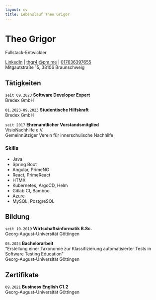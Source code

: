 ```yaml
---
layout: cv
title: Lebenslauf Theo Grigor
---
```

# Theo Grigor
Fullstack-Entwickler

<div id="webaddress">
    <a href="https://www.linkedin.com/in/theo-grigor-313167198">LinkedIn</a>
|   <a href="mailto:thgr4j@pm.me">thgr4j@pm.me</a>
|   <a href="tel:+4917636397655">017636397655</a>
</div>
Mitgautstraße 15,
38106 Braunschweig


## Tätigkeiten

`seit 09.2023`
__Software Developer Expert__  
Bredex GmbH

`01.2023-09.2023`
__Studentische Hilfskraft__  
Bredex GmbH

`seit 2017`
__Ehrenamtlicher Vorstandsmitglied__  
VisioNachhilfe e.V.  
Gemeinnütziger Verein für innerschulische Nachhilfe

### Skills
- Java
- Spring Boot
- Angular, PrimeNG
- React, PrimeReact
- HTMX
- Kubernetes, ArgoCD, Helm
- Gitlab CI, Bamboo
- Azure
- MySQL, PostgreSQL


## Bildung

`seit 10.2019`
__Wirtschaftsinformatik B.Sc.__  
Georg-August-Universität Göttingen

`05.2023`
__Bachelorarbeit__  
"Erstellung einer Taxonomie zur Klassifizierung automatisierter Tests in Software Testing Education"  
Georg-August-Universität Göttingen

## Zertifikate

`09.2021`
__Business English C1.2__  
Georg-August-Universität Göttingen

<!-- ### Footer

Last updated: Feb 2024 -->


